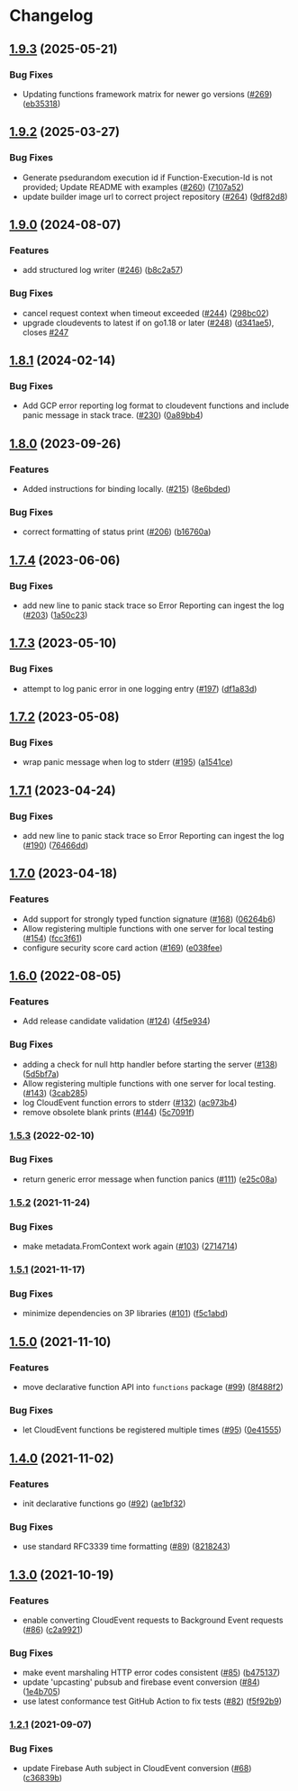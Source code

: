 # Changelog

## [1.9.3](https://github.com/GoogleCloudPlatform/functions-framework-go/compare/v1.9.2...v1.9.3) (2025-05-21)


### Bug Fixes

* Updating functions framework matrix for newer go versions ([#269](https://github.com/GoogleCloudPlatform/functions-framework-go/issues/269)) ([eb35318](https://github.com/GoogleCloudPlatform/functions-framework-go/commit/eb35318cd8f6c066c1571a8fbd989e8137ff459c))

## [1.9.2](https://github.com/GoogleCloudPlatform/functions-framework-go/compare/v1.9.1...v1.9.2) (2025-03-27)


### Bug Fixes

* Generate psedurandom execution id if Function-Execution-Id is not provided; Update README with examples ([#260](https://github.com/GoogleCloudPlatform/functions-framework-go/issues/260)) ([7107a52](https://github.com/GoogleCloudPlatform/functions-framework-go/commit/7107a521f181877f0b7bafa18c48bc7387006dbb))
* update builder image url to correct project repository ([#264](https://github.com/GoogleCloudPlatform/functions-framework-go/issues/264)) ([9df82d8](https://github.com/GoogleCloudPlatform/functions-framework-go/commit/9df82d86aa5eb3507d15cb08a4f985fb5cc24396))

## [1.9.0](https://github.com/GoogleCloudPlatform/functions-framework-go/compare/v1.8.1...v1.9.0) (2024-08-07)


### Features

* add structured log writer ([#246](https://github.com/GoogleCloudPlatform/functions-framework-go/issues/246)) ([b8c2a57](https://github.com/GoogleCloudPlatform/functions-framework-go/commit/b8c2a57f1f2a52db0a5f279874fca74d50e19691))


### Bug Fixes

* cancel request context when timeout exceeded ([#244](https://github.com/GoogleCloudPlatform/functions-framework-go/issues/244)) ([298bc02](https://github.com/GoogleCloudPlatform/functions-framework-go/commit/298bc02b72b75580a4b1e758f5503eb35fd39245))
* upgrade cloudevents to latest if on go1.18 or later ([#248](https://github.com/GoogleCloudPlatform/functions-framework-go/issues/248)) ([d341ae5](https://github.com/GoogleCloudPlatform/functions-framework-go/commit/d341ae5fe7fb1b6aa39608adfb2aaaa520224002)), closes [#247](https://github.com/GoogleCloudPlatform/functions-framework-go/issues/247)

## [1.8.1](https://github.com/GoogleCloudPlatform/functions-framework-go/compare/v1.8.0...v1.8.1) (2024-02-14)


### Bug Fixes

* Add GCP error reporting log format to cloudevent functions and include panic message in stack trace. ([#230](https://github.com/GoogleCloudPlatform/functions-framework-go/issues/230)) ([0a89bb4](https://github.com/GoogleCloudPlatform/functions-framework-go/commit/0a89bb412a447495e1b13877f913718baa7afcd1))

## [1.8.0](https://github.com/GoogleCloudPlatform/functions-framework-go/compare/v1.7.4...v1.8.0) (2023-09-26)


### Features

* Added instructions for binding locally. ([#215](https://github.com/GoogleCloudPlatform/functions-framework-go/issues/215)) ([8e6bded](https://github.com/GoogleCloudPlatform/functions-framework-go/commit/8e6bded26745b8808c60ced353085d229fba0f38))


### Bug Fixes

* correct formatting of status print ([#206](https://github.com/GoogleCloudPlatform/functions-framework-go/issues/206)) ([b16760a](https://github.com/GoogleCloudPlatform/functions-framework-go/commit/b16760a8d0375dd484d8e74beb3646b43cc1c741))

## [1.7.4](https://github.com/GoogleCloudPlatform/functions-framework-go/compare/v1.7.3...v1.7.4) (2023-06-06)


### Bug Fixes

* add new line to panic stack trace so Error Reporting can ingest the log ([#203](https://github.com/GoogleCloudPlatform/functions-framework-go/issues/203)) ([1a50c23](https://github.com/GoogleCloudPlatform/functions-framework-go/commit/1a50c23fff631a715d4f4ad4431e7c9e57d23178))

## [1.7.3](https://github.com/GoogleCloudPlatform/functions-framework-go/compare/v1.7.2...v1.7.3) (2023-05-10)


### Bug Fixes

* attempt to log panic error in one logging entry ([#197](https://github.com/GoogleCloudPlatform/functions-framework-go/issues/197)) ([df1a83d](https://github.com/GoogleCloudPlatform/functions-framework-go/commit/df1a83d30d117ccb2706399873a7aa6e1bc2eb38))

## [1.7.2](https://github.com/GoogleCloudPlatform/functions-framework-go/compare/v1.7.1...v1.7.2) (2023-05-08)


### Bug Fixes

* wrap panic message when log to stderr ([#195](https://github.com/GoogleCloudPlatform/functions-framework-go/issues/195)) ([a1541ce](https://github.com/GoogleCloudPlatform/functions-framework-go/commit/a1541ce7b2b9d2e7ec93833fee4c88a384cca89a))

## [1.7.1](https://github.com/GoogleCloudPlatform/functions-framework-go/compare/v1.7.0...v1.7.1) (2023-04-24)


### Bug Fixes

* add new line to panic stack trace so Error Reporting can ingest the log ([#190](https://github.com/GoogleCloudPlatform/functions-framework-go/issues/190)) ([76466dd](https://github.com/GoogleCloudPlatform/functions-framework-go/commit/76466dd6f852c36c564de88bdf46b1fd6a8c04cd))

## [1.7.0](https://github.com/GoogleCloudPlatform/functions-framework-go/compare/v1.6.1...v1.7.0) (2023-04-18)


### Features

* Add support for strongly typed function signature ([#168](https://github.com/GoogleCloudPlatform/functions-framework-go/issues/168)) ([06264b6](https://github.com/GoogleCloudPlatform/functions-framework-go/commit/06264b6785e5aef394d97e516d5c1819d3e09d91))
* Allow registering multiple functions with one server for local testing ([#154](https://github.com/GoogleCloudPlatform/functions-framework-go/issues/154)) ([fcc3f61](https://github.com/GoogleCloudPlatform/functions-framework-go/commit/fcc3f6159d0d8e29bfeb715b6d1319fedcfb0510))
* configure security score card action ([#169](https://github.com/GoogleCloudPlatform/functions-framework-go/issues/169)) ([e038fee](https://github.com/GoogleCloudPlatform/functions-framework-go/commit/e038fee735ad43d26c86cc5fc5887b42dc52b467))

## [1.6.0](https://github.com/GoogleCloudPlatform/functions-framework-go/compare/v1.5.3...v1.6.0) (2022-08-05)


### Features

* Add release candidate validation ([#124](https://github.com/GoogleCloudPlatform/functions-framework-go/issues/124)) ([4f5e934](https://github.com/GoogleCloudPlatform/functions-framework-go/commit/4f5e9341b8a7ac43d7f18ad499ad326ff585ff06))


### Bug Fixes

* adding a check for null http handler before starting the server ([#138](https://github.com/GoogleCloudPlatform/functions-framework-go/issues/138)) ([5d5bf7a](https://github.com/GoogleCloudPlatform/functions-framework-go/commit/5d5bf7a741528b4a82cbe9c67f48425fe19be444))
* Allow registering multiple functions with one server for local testing. ([#143](https://github.com/GoogleCloudPlatform/functions-framework-go/issues/143)) ([3cab285](https://github.com/GoogleCloudPlatform/functions-framework-go/commit/3cab285f11b6cafced19dd42756dca821a89dda7))
* log CloudEvent function errors to stderr ([#132](https://github.com/GoogleCloudPlatform/functions-framework-go/issues/132)) ([ac973b4](https://github.com/GoogleCloudPlatform/functions-framework-go/commit/ac973b4343f4814abe811d65c0c08e4c0aa4c59e))
* remove obsolete blank prints ([#144](https://github.com/GoogleCloudPlatform/functions-framework-go/issues/144)) ([5c7091f](https://github.com/GoogleCloudPlatform/functions-framework-go/commit/5c7091ff59ebcfd724cdd3c90f4b97c318696040))

### [1.5.3](https://github.com/GoogleCloudPlatform/functions-framework-go/compare/v1.5.2...v1.5.3) (2022-02-10)


### Bug Fixes

* return generic error message when function panics ([#111](https://github.com/GoogleCloudPlatform/functions-framework-go/issues/111)) ([e25c08a](https://github.com/GoogleCloudPlatform/functions-framework-go/commit/e25c08a01bc0b424edcf5e010aa4099c0797020e))

### [1.5.2](https://www.github.com/GoogleCloudPlatform/functions-framework-go/compare/v1.5.1...v1.5.2) (2021-11-24)


### Bug Fixes

* make metadata.FromContext work again ([#103](https://www.github.com/GoogleCloudPlatform/functions-framework-go/issues/103)) ([2714714](https://www.github.com/GoogleCloudPlatform/functions-framework-go/commit/2714714d9ff985a6b6ed9822c5bc53f9ec8a18f7))

### [1.5.1](https://www.github.com/GoogleCloudPlatform/functions-framework-go/compare/v1.5.0...v1.5.1) (2021-11-17)


### Bug Fixes

* minimize dependencies on 3P libraries ([#101](https://www.github.com/GoogleCloudPlatform/functions-framework-go/issues/101)) ([f5c1abd](https://www.github.com/GoogleCloudPlatform/functions-framework-go/commit/f5c1abdf826826d769ae8661ae8d65cfc48ff288))

## [1.5.0](https://www.github.com/GoogleCloudPlatform/functions-framework-go/compare/v1.4.0...v1.5.0) (2021-11-10)


### Features

* move declarative function API into `functions` package ([#99](https://www.github.com/GoogleCloudPlatform/functions-framework-go/issues/99)) ([8f488f2](https://www.github.com/GoogleCloudPlatform/functions-framework-go/commit/8f488f29af1f7631a3a840c9b61ab6da0773a848))


### Bug Fixes

* let CloudEvent functions be registered multiple times ([#95](https://www.github.com/GoogleCloudPlatform/functions-framework-go/issues/95)) ([0e41555](https://www.github.com/GoogleCloudPlatform/functions-framework-go/commit/0e41555882aec93a322fb87c7a763fe98e78545a))

## [1.4.0](https://www.github.com/GoogleCloudPlatform/functions-framework-go/compare/v1.3.0...v1.4.0) (2021-11-02)


### Features

* init declarative functions go ([#92](https://www.github.com/GoogleCloudPlatform/functions-framework-go/issues/92)) ([ae1bf32](https://www.github.com/GoogleCloudPlatform/functions-framework-go/commit/ae1bf320be8ff6eef0863a5c5961ff9413d011a8))


### Bug Fixes

* use standard RFC3339 time formatting ([#89](https://www.github.com/GoogleCloudPlatform/functions-framework-go/issues/89)) ([8218243](https://www.github.com/GoogleCloudPlatform/functions-framework-go/commit/82182437506b131034137b7d6cbb24e522bd213e))

## [1.3.0](https://www.github.com/GoogleCloudPlatform/functions-framework-go/compare/v1.2.1...v1.3.0) (2021-10-19)


### Features

* enable converting CloudEvent requests to Background Event requests ([#86](https://www.github.com/GoogleCloudPlatform/functions-framework-go/issues/86)) ([c2a9921](https://www.github.com/GoogleCloudPlatform/functions-framework-go/commit/c2a992124fcdf5cefd5a39a4c20d2989c574843e))


### Bug Fixes

* make event marshaling HTTP error codes consistent ([#85](https://www.github.com/GoogleCloudPlatform/functions-framework-go/issues/85)) ([b475137](https://www.github.com/GoogleCloudPlatform/functions-framework-go/commit/b475137216a6870aeeaae8665994064af36dc0f8))
* update 'upcasting' pubsub and firebase event conversion ([#84](https://www.github.com/GoogleCloudPlatform/functions-framework-go/issues/84)) ([1e4b705](https://www.github.com/GoogleCloudPlatform/functions-framework-go/commit/1e4b705eb3fa36bb36e074626a4538c041e05d31))
* use latest conformance test GitHub Action to fix tests ([#82](https://www.github.com/GoogleCloudPlatform/functions-framework-go/issues/82)) ([f5f92b9](https://www.github.com/GoogleCloudPlatform/functions-framework-go/commit/f5f92b9fd789ac57a46634a05ae4c310fabc06f1))

### [1.2.1](https://www.github.com/GoogleCloudPlatform/functions-framework-go/compare/v1.2.0...v1.2.1) (2021-09-07)


### Bug Fixes

* update Firebase Auth subject in CloudEvent conversion ([#68](https://www.github.com/GoogleCloudPlatform/functions-framework-go/issues/68)) ([c36839b](https://www.github.com/GoogleCloudPlatform/functions-framework-go/commit/c36839bd73f90030a351a90404e4ea465cd8c7d7))
